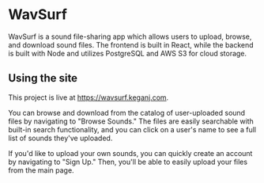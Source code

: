 # WavSurf

WavSurf is a sound file-sharing app which allows users to upload, browse, and download sound files. The frontend is built in React, while the backend is built with Node and utilizes PostgreSQL and AWS S3 for cloud storage.

## Using the site

This project is live at https://wavsurf.keganj.com. 

You can browse and download from the catalog of user-uploaded sound files by navigating to "Browse Sounds." The files are easily searchable with built-in search functionality, and you can click on a user's name to see a full list of sounds they've uploaded.

If you'd like to upload your own sounds, you can quickly create an account by navigating to "Sign Up." Then, you'll be able to easily upload your files from the main page.
